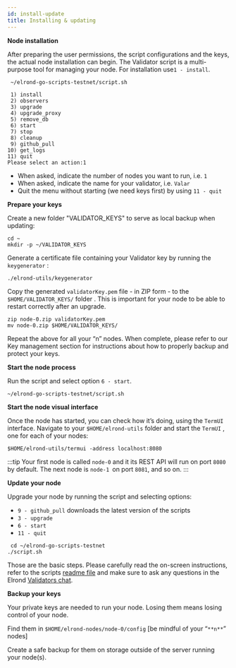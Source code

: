 ```yaml
---
id: install-update
title: Installing & updating
---
```


**Node installation**

After preparing the user permissions, the script configurations and the keys, the actual node installation can begin. The Validator script is a multi-purpose tool for managing your node. For installation use`1 - install`.



```
 ~/elrond-go-scripts-testnet/script.sh

 1) install
 2) observers
 3) upgrade
 4) upgrade_proxy
 5) remove_db
 6) start
 7) stop
 8) cleanup
 9) github_pull
10) get_logs
11) quit
Please select an action:1
```

- When asked, indicate the number of nodes you want to run, i.e. `1`
- When asked, indicate the name for your validator, i.e. `Valar`
- Quit the menu without starting (we need keys first) by using `11 - quit`

**Prepare your keys**

Create a new folder "VALIDATOR_KEYS" to serve as local backup when updating:



```
cd ~
mkdir -p ~/VALIDATOR_KEYS
```

Generate a certificate file containing your Validator key by running the `keygenerator` :



```
./elrond-utils/keygenerator
```

Copy the generated `validatorKey.pem` file - in ZIP form - to the `$HOME/VALIDATOR_KEYS/` folder . This is important for your node to be able to restart correctly after an upgrade.



```
zip node-0.zip validatorKey.pem
mv node-0.zip $HOME/VALIDATOR_KEYS/
```

Repeat the above for all your “n” nodes. When complete, please refer to our Key management section for instructions about how to properly backup and protect your keys.

**Start the node process**

Run the script and select option `6 - start`.



```
~/elrond-go-scripts-testnet/script.sh
```

**Start the node visual interface**

Once the node has started, you can check how it’s doing, using the `TermUI` interface. Navigate to your `$HOME/elrond-utils` folder and start the `TermUI`  , one for each of your nodes:



```
$HOME/elrond-utils/termui -address localhost:8080
```


:::tip
Your first node is called `node-0` and it its REST API will run on port `8080` by default. The next node is `node-1 `on port `8081`, and so on.
:::

**Update your node**

Upgrade your node by running the script and selecting options:

- `9 - github_pull` downloads the latest version of the scripts
- `3 - upgrade`
- `6 - start`
- `11 - quit`



```
 cd ~/elrond-go-scripts-testnet
./script.sh
```

Those are the basic steps. Please carefully read the on-screen instructions, refer to the scripts [readme file](https://github.com/ElrondNetwork/elrond-go-scripts-testnet/blob/master/README.md) and make sure to ask any questions in the Elrond [Validators chat](https://t.me/ElrondValidators).

**Backup your keys**

Your private keys are needed to run your node. Losing them means losing control of your node. 

Find them in `$HOME/elrond-nodes/node-0/config` [be mindful of your “`**n**`” nodes]



Create a safe backup for them on storage outside of the server running your node(s).